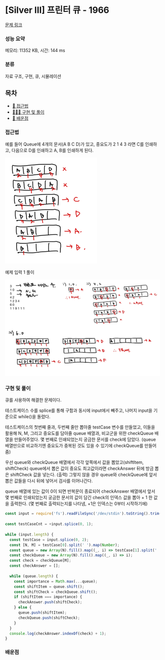 # [Silver III] 프린터 큐 - 1966

[문제 링크](https://www.acmicpc.net/problem/1966)

### 성능 요약

메모리: 11352 KB, 시간: 144 ms

### 분류

자료 구조, 구현, 큐, 시뮬레이션

## 목차

- [🤔 접근법](#접근법)
- [👨🏻‍💻 구현 및 풀이](#구현-및-풀이)
- [🫢 배운점](#배운점)

### 접근법

예를 들어 Queue에 4개의 문서(A B C D)가 있고, 중요도가 2 1 4 3 라면 C를 인쇄하고, 다음으로 D를 인쇄하고 A, B를 인쇄하게 된다.

<img src="./src/1966js(1).jpeg" style="width:300px">

예제 입력 1 풀이

<img src="./src/1966js(2).jpg" style="width: 700px">

### 구현 및 풀이

큐를 사용하여 해결한 문제이다.

테스트케이스 수를 splice를 통해 구함과 동시에 input에서 빼주고, 나머지 input을 기준으로 while()을 돌렸다.

테스트케이스의 첫번째 줄과, 두번째 줄만 뽑아줄 testCase 변수를 만들었고, 이들을 활용해 N, M, 그리고 중요도를 담아줄 queue 배열과, 비교군을 위한 checkQueue 배열을 만들어주었다. 몇 번째로 인쇄되었는지 궁금한 문서를 check에 담았다.
(queue 배열만으로 비교하기엔 중요도가 중복된 것도 있을 수 있기에 checkQueue를 만들어줌)

우선 queue와 checkQueue 배열에서 각각 앞쪽에서 값을 뽑았고(shiftItem, shiftCheck) queue에서 뽑은 값이 중요도 최고값이라면 checkAnswer 뒤에 방금 뽑은 shiftCheck 값을 넣는다. (출력)
그렇지 않을 경우 queue와 checkQueue에 앞서 뽑은 값들을 다시 뒤에 넣어서 검사를 이어나간다.

queue 배열에 있는 값이 0이 되면 반복문이 종료되어 checkAnswer 배열에서 앞서 몇 번째로 인쇄되었는지 궁금한 문서의 값이 담긴 check의 인덱스 값을 뽑아 + 1 한 값을 출력한다. (몇 번째로 출력되는지를 나타냄, +1은 인덱스는 0부터 시작하기에)

```javascript
const input = require('fs').readFileSync('/dev/stdin').toString().trim().split('\n');

const testCaseCnt = +input.splice(0, 1);

while (input.length) {
  const testCase = input.splice(0, 2);
  const [N, M] = testCase[0].split(' ').map(Number);
  const queue = new Array(N).fill().map((_, i) => testCase[1].split(' ').map(Number)[i]);
  const checkQueue = new Array(N).fill().map((_, i) => i);
  const check = checkQueue[M];
  const checkAnswer = [];

  while (queue.length) {
    const importance = Math.max(...queue);
    const shiftItem = queue.shift();
    const shiftCheck = checkQueue.shift();
    if (shiftItem === importance) {
      checkAnswer.push(shiftCheck);
    } else {
      queue.push(shiftItem);
      checkQueue.push(shiftCheck);
    }
  }
  console.log(checkAnswer.indexOf(check) + 1);
}
```

### 배운점
